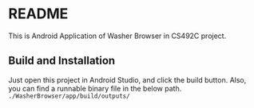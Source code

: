 # README

This is Android Application of Washer Browser in CS492C project.

## Build and Installation 

Just open this project in Android Studio, and click the build button.
Also, you can find a runnable binary file in the below path.
    ```
    ./WasherBrowser/app/build/outputs/
    ```
